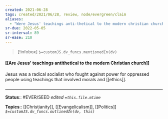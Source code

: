 ```yaml
---
created: 2021-06-28
tags: created/2021/06/28, review, node/evergreen/claim
aliases:
  - "Were Jesus' teachings anti-thetical to the modern christian church?"
sr-due: 2022-05-05
sr-interval: 89
sr-ease: 210
---
```

> [!infobox]
`$=customJS.dv_funcs.mentionedIn(dv)`

#### [[Are Jesus' teachings antithetical to the modern Christian church]] 

Jesus was a radical socialist who fought against power for oppressed people using teachings that involved morals and [[ethics]]. 

### <hr class="footnote"/>

**Status**:: #EVER/SEED
*edited `=this.file.mtime`*

**Topics**:: [[Christianity]], [[Evangelicalism]], [[Politics]] 
*`$=customJS.dv_funcs.outlinedIn(dv, this)`*


